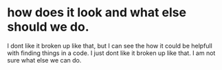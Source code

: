 # how does it look and what else should we do. 

I dont like it broken up like that, but I can see the how it could be helpfull with finding things in a code. I just dont like it broken up like that. I am not sure what else we can do. 